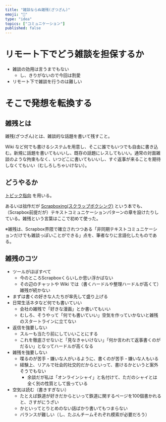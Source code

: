 ```yaml
---
title: "雑談ならぬ雑残(ざつざん)"
emoji: "📝"
type: "idea"
topics: ["コミュニケーション"]
published: false
---
```


# リモート下でどう雑談を担保するか
- 雑談の効用は言うまでもない
    - し、きりがないので今回は割愛
- リモート下で雑談を行うのは難しい

# そこで発想を転換する

## 雑残とは
雑残(ざつざん)とは、雑談的な話題を書いて残すこと。

Wiki など何でも書けるシステムを用意し、そこに誰でもいつでも自由に書き込む。新規に話題を書いてもいいし、既存の話題にレスしてもいい。通常の対面雑談のような拘束もなく、いつどこに書いてもいいし、すぐ返事が来ることを期待しなくてもいい（むしろしちゃいけない）。

## どうやるか
[トピック指向](2022-06-15-topic-oriented) を用いる。

あるいは拙作だが [Scrapboxing(スクラップボクシング)](https://www.amazon.co.jp/gp/product/B09YLFQZ29) という本でも、（Scrapbox前提だが）テキストコミュニケーションパターンの章を設けたりしている。雑残という言葉はここで初めて使った。

※雑残は、Scrapbox界隈で確立されつつある「非同期テキストコミュニケーションだけでも雑談っぽいことができる」点を、筆者なりに言語化したものである。

## 雑残のコツ
- ツールがほぼすべて
    - 今のところScrapboxくらいしか思い浮かばない
    - その辺のチャットや Wiki では（書くハードルや整理ハードルが高くて）雑残が続かない
- まずは書くの好きな人たちが率先して盛り上げる
- 日常生活ネタなど何でも書いていい
    - 会社の雑残で「好きな漫画」とか書いてもいい
    - むしろ、そうやって「何でも書いていい」空気を作っていかないと雑残のスタートラインに立てない
- 返信を強要しない
    - スルーも当たり前にしていいことにする
    - これを徹底させないと「見なきゃいけない」「何か言われて返事書くのがだるい」となってハードルが高くなる
- 雑残を強要しない
    - 喋るのが苦手・嫌いな人がいるように、書くのが苦手・嫌いな人もいる
    - 経験上、リアルで社会的社交的だからといって、書けるかというと案外そうでもない
        - 余談だが私は「オンラインシャイ」と名付けて、ただのシャイとは全く別の性質として扱っている
- 空気は読む（書きすぎない）
    - たとえば鉄道が好きだからといって鉄道に関するページを100個書かれると、さすがにうざい
    - かといってとりとめのない話ばかり書いてもつまらない
    - バランスが難しい（し、たぶんチームそれぞれ模索が必要だろう）
